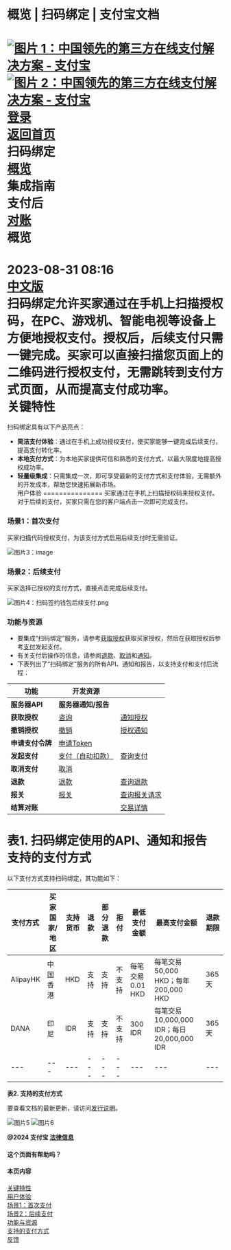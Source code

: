 概览 | 扫码绑定 | 支付宝文档
===============  
[![图片 1：中国领先的第三方在线支付解决方案 - 支付宝](https://ac.alipay.com/storage/2024/3/26/d66c43c0-440d-4c97-9976-f2028a2c8c5e.svg)![图片 2：中国领先的第三方在线支付解决方案 - 支付宝](https://ac.alipay.com/storage/2024/3/26/a48bd336-aea0-4f16-bf83-616eacbb4434.svg)](/docs/)  
[登录](https://global.alipay.com/ilogin/account_login.htm?goto=https%3A%2F%2Fglobal.alipay.com%2Fdocs%2Fac%2Fscantopay_en%2Foverview)  
[返回首页](../../)  
扫码绑定  
[概览](/docs/ac/scantopay_en/overview)  
集成指南  
支付后  
[对账](/docs/ac/scantopay_en/settle_reconcile)  
概览
========  
2023-08-31 08:16  
[中文版](https://global.alipay.com/docs/ac/scantopay_cn/overview)  
扫码绑定允许买家通过在手机上扫描授权码，在PC、游戏机、智能电视等设备上方便地授权支付。授权后，后续支付只需一键完成。买家可以直接扫描您页面上的二维码进行授权支付，无需跳转到支付方式页面，从而提高支付成功率。  
关键特性
============  
扫码绑定具有以下产品亮点：  
*   **简洁支付体验**：通过在手机上成功授权支付，使买家能够一键完成后续支付，提高支付转化率。
*   **本地支付方式**：为本地买家提供可信和熟悉的支付方式，以最大限度地提高授权成功率。
*   **轻量级集成**：只需集成一次，即可享受最新的支付方式和支付体验，无需额外的开发成本，帮助您快速拓展新市场。  
用户体验
===============
买家通过在手机上扫描授权码来授权支付。对于后续的支付，买家只需在您的客户端点击一次即可完成支付。

### 场景1：首次支付
买家扫描代码授权支付，为该支付方式启用后续支付时无需验证。

![图片3：image](https://idocs-assets.marmot-cloud.com/storage/idocs87c36dc8dac653c1/1692871550769-850f47d9-8b72-4b74-ad3d-4ba9017e23a7.png)

### 场景2：后续支付
买家选择已授权的支付方式，直接点击完成后续支付。

![图片4：扫码签约钱包后续支付.png](https://idocs-assets.marmot-cloud.com/storage/idocs87c36dc8dac653c1/1693385123775-f28f5290-bef0-4372-9c08-53d8670a8ee2.png)

### 功能与资源
*   要集成“扫码绑定”服务，请参考[获取授权](https://global.alipay.com/docs/ac/scan_to_bind_en/authorization)获取买家授权，然后在获取授权后参考[支付](https://global.alipay.com/docs/ac/scan_to_bind_en/pay)发起支付。
*   有关支付后操作的信息，请参阅[退款](https://global.alipay.com/docs/ac/scan_to_bind_en/refund)、[取消](https://global.alipay.com/docs/ac/scan_to_bind_en/cancel)和[通知](https://global.alipay.com/docs/ac/scan_to_bind_en/notification)。
*   下表列出了“扫码绑定”服务的所有API、通知和报告，以支持支付和支付后流程：

| **功能** | **开发资源** | |
| --- | --- | --- |
| **服务器API** | **服务器通知/报告** |
| **获取授权** | [咨询](https://global.alipay.com/docs/ac/ams/authconsult) | [通知授权](https://global.alipay.com/docs/ac/ams/notifyauth) |
| **撤销授权** | [撤销](https://global.alipay.com/docs/ac/ams/authrevocation) | [授权通知](https://global.alipay.com/docs/ac/ams/notifyauth) |
| **申请支付令牌** | [申请Token](https://global.alipay.com/docs/ac/ams/accesstokenapp) |  |
| **发起支付** | [支付（自动扣款）](https://global.alipay.com/docs/ac/ams/payment_agreement) | [查询支付](https://global.alipay.com/docs/ac/ams/paymentri_online) |
| **取消支付** | [取消](https://global.alipay.com/docs/ac/ams/paymentc_online) |  |
| **退款** | [退款](https://global.alipay.com/docs/ac/ams/refund_online) | [查询退款](https://global.alipay.com/docs/ac/ams/ir_online) |
| **报关** | [报关](https://global.alipay.com/docs/ac/ams/declare) | [查询报关请求](https://global.alipay.com/docs/ac/ams/inquirydeclare) |
| **结算对账** |  | [交易详情](https://global.alipay.com/docs/ac/reconcile/transaction_details) | [结算详情](https://global.alipay.com/docs/ac/reconcile/settlement_details) | [结算汇总](https://global.alipay.com/docs/ac/reconcile/settlement_summary) |
表1. 扫码绑定使用的API、通知和报告  
支持的支付方式
================

以下支付方式支持扫码绑定，其功能如下：

| **支付方式** | **买家国家/地区** | **支持货币** | **退款** | **部分退款** | **拒付** | **最低支付金额** | **最高支付金额** | **退款期限** |
| --- | --- | --- | --- | --- | --- | --- | --- | --- |
| AlipayHK | 中国香港 | HKD | 支持 | 支持 | 不支持 | 每笔交易0.01 HKD | 每笔交易50,000 HKD；每年200,000 HKD | 365天 |
| DANA | 印尼 | IDR | 支持 | 支持 | 不支持 | 300 IDR | 每笔交易10,000,000 IDR；每日20,000,000 IDR | 365天 |
| --- | --- | --- | --- | --- | --- | --- | --- | --- |
**表2. 支持的支付方式**

要查看文档的最新更新，请访问[发行说明](https://global.alipay.com/docs/releasenotes)。

![图片5](https://ac.alipay.com/storage/2021/5/20/19b2c126-9442-4f16-8f20-e539b1db482a.png) ![图片6](https://ac.alipay.com/storage/2021/5/20/e9f3f154-dbf0-455f-89f0-b3d4e0c14481.png)

**@2024 支付宝 [法律信息](https://global.alipay.com/docs/ac/platform/membership)**

#### 这个页面有帮助吗？

#### 本页内容

[关键特性](#uugdl "关键特性")  
[用户体验](#2lQCL "用户体验")  
[场景1：首次支付](#4LBDz "场景1：首次支付")  
[场景2：后续支付](#elK1T "场景2：后续支付")  
[功能与资源](#rcMbR "功能与资源")  
[支持的支付方式](#xGPEk "支持的支付方式")  
[反馈](#feedback)